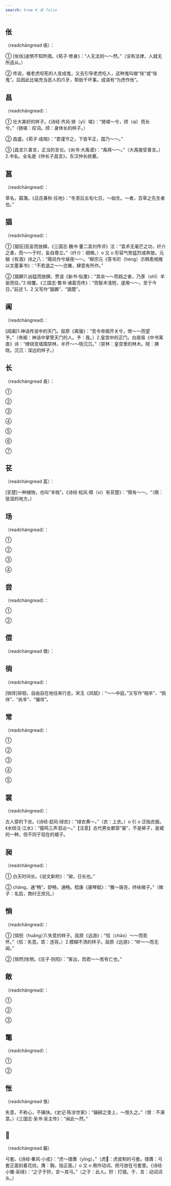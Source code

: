 ```yaml
---
search: true # 或 false
---
```


## 伥

（readchāngread 倀）：

➀ [伥伥]迷惘不知所措。《荀子·修身》：“人无法则～～然。”（没有法律，人就无所适从。）

➁ 传说，被老虎咬死的人变成鬼，又去引导老虎吃人，这种鬼叫做“伥”或“伥鬼”。后因此比喻充当恶人的爪牙，帮助干坏事。成语有“为虎作伥”。

## 昌

（readchāngread）：

➀ 壮大美好的样子。《诗经·齐风·猗（yī）嗟》：“猗嗟～兮，颀（qí）而长兮。”（猗嗟：叹词。颀：身体长的样子。）

➁ 昌盛。《荀子·成相》：“君谨守之，下皆平正，国乃～～。”

➂ [昌言]1.善言，正当的言论。《尚书·大禹谟》：“禹拜～～。”（大禹接受善言。）2.书名。全名是《仲长子昌言》，东汉仲长统著。

## 菖

（readchāngread）：

草名，菖蒲。《吕氏春秋·任地》：“冬至后五旬七日，～始生。～者，百草之先生者也。”

## 猖

（readchāngread）：

➀ [猖狂]狂妄而放肆。《三国志·魏书·董二袁刘传评》注：“袁术无毫芒之功，纤介之善，而～～于时，妄自尊立。”（纤介：细微。）o 又 o 形容气势猛烈或奔放。元稹《有酒》诗之八：“飓风作兮昼夜～～。“柳宗元《答韦珩（héng）示韩愈相推以文墨事书》：“不若退之～～恣雎，肆意有所作。”

➁ [猖獗]1.凶猛而放肆。贾谊《新书·俗激》：“其余～～而趋之者，乃豕（shǐ）羊驱而往。”2.倾覆。《三国志·蜀书·诸葛亮传》：“而智术浅短，遂用～～，至于今日。”前述 1、2 又写作“猖蹶”、“猖蹷”。

## 阊

（readchāngread）：

[阊阖]1.神话传说中的天门。屈原《离骚》：“吾令帝阍开关兮，倚～～而望予。”（帝阍：神话中掌管天门的人。予：我。）2.皇宫中的正门。白居易《中书寓直》诗：“缭绕宫墙围禁林，半开～～晓沉沉。”（禁林：皇宫里的林木。晓：拂晓。沉沉：深远的样子。）

## 长

（readchángread 長）：

➀

➁

➂

➃

➄

➅

➆

## 苌

（readchángread 萇）：

[苌楚]一种植物，也叫“羊桃”。《诗经·桧风·隰（xí）有苌楚》：“隰有～～。“（隰：低湿的地方。）

## 场

（readchángread）：

➀

➁

➂

➃

## 尝

（readchángread）：

➀

➁

## 偿

（readchángread 償）：

## 徜

（readchángread）：

[徜徉]徘徊，自由自在地往来行走。宋玉《风赋》：“～～中庭。”又写作“相羊”、“倘佯”、“尚羊”、“忀徉”。

## 常

（readchángread）：

➀

➁

➂

➃

➄

## 裳

（readchángread）：

古人穿的下衣。《诗经·邶风·绿衣》：“绿衣黄～。”（衣：上衣。）o 引 o 泛指衣服。《水经注·江水》：“猿鸣三声泪沾～。”【注意】古代男女都穿“裳”，不是裤子，是裙的一种，但不同于现在的裙子。

## 昶

（readchǎngread）：

➀ 白天时间长。《说文新附》：“昶，日长也。”

➁ chàng。通“畅”。舒畅，通畅。嵇康《康琴赋》：“雅～唐尧，终咏微子。”（微子：名启，商纣王庶兄。）

## 惝

（readchǎngread）：

➀ [惝怳（huǎng）]1.失意的样子。屈原《远游》：“怊（chāo）～～而乖怀。”（怊：失意。乖：违背。）2.模糊不清的样子。屈原《远游》：“听～～而无闻。”

➁ [惝然]怅惘。《庄子·则阳》：“客出，而君～～若有亡也。”

## 敞

（readchǎngread）：

➀

➁

➂

## 氅

（readchǎngread）：

➀

➁

## 怅

（readchàngread 悵）

失意，不称心，不痛快。《史记·陈涉世家》：“辍耕之垄上，～恨久之。”（恨：不满意。）《三国志·吴书·吴主传》：“闻此～然。”

## 𮧴

（readchàngread 韔）

弓套。《诗经·秦风·小戎》：“虎～镂膺（yīng）。”（虎𮧴：虎皮制的弓套。镂膺：弓套正面刻着花纹。膺：胸，指正面。）o 又 o 用作动词，把弓放在弓套里。《诗经·小雅·采绿》：“之子于狩，言～其弓。”（之子：此人。狩：打猎。于、言：动词词头。）

